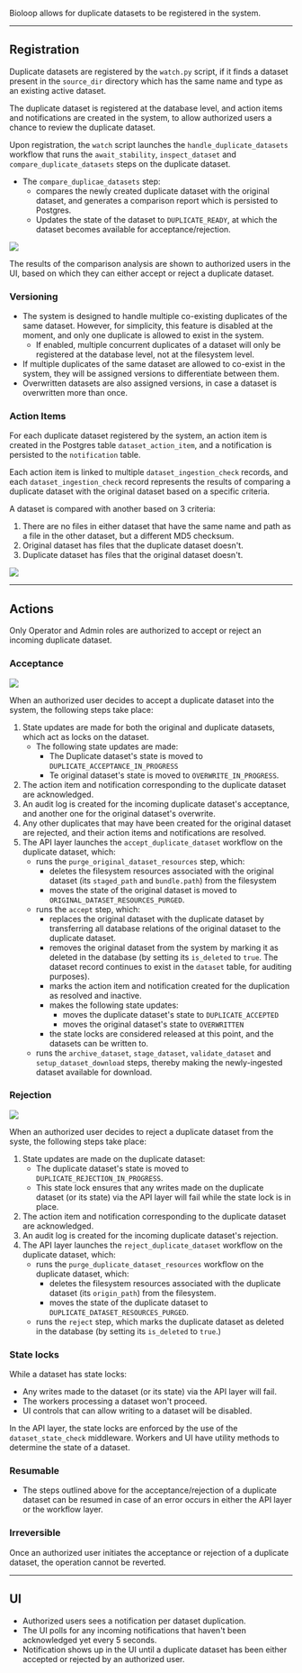 Bioloop allows for duplicate datasets to be registered in the system.

---

## Registration

Duplicate datasets are registered by the `watch.py` script, if it finds a dataset present in the `source_dir` directory which has the same name and type as an existing active dataset.

The duplicate dataset is registered at the database level, and action items and notifications are created in the system, to allow authorized users a chance to review the duplicate dataset.

Upon registration, the `watch` script launches the `handle_duplicate_datasets` workflow that runs the `await_stability`, `inspect_dataset` and `compare_duplicate_datasets` steps on the duplicate dataset.
- The `compare_duplicae_datasets` step:
  - compares the newly created duplicate dataset with the original dataset, and generates a comparison report which is persisted to Postgres.
  - Updates the state of the dataset to `DUPLICATE_READY`, at which the dataset becomes available for acceptance/rejection.

<img src="assets/duplicate_dataset_registration.png">

The results of the comparison analysis are shown to authorized users in the UI, based on which they can either accept or reject a duplicate dataset.

### Versioning


- The system is designed to handle multiple co-existing duplicates of the same dataset. However, for simplicity, this feature is disabled at the moment, and only one duplicate is allowed to exist in the system.
  - If enabled, multiple concurrent duplicates of a dataset will only be registered at the database level, not at the filesystem level.
- If multiple duplicates of the same dataset are allowed to co-exist in the system, they will be assigned versions to differentiate between them.
- Overwritten datasets are also assigned versions, in case a dataset is overwritten more than once.

### Action Items

For each duplicate dataset registered by the system, an action item is created in the Postgres table `dataset_action_item`, and a notification is persisted to the `notification` table.

Each action item is linked to multiple `dataset_ingestion_check` records, and each `dataset_ingestion_check` record represents the results of comparing a duplicate dataset with the original dataset based on a specific criteria.

A dataset is compared with another based on 3 criteria:
1. There are no files in either dataset that have the same name and path as a file in the other dataset, but a different MD5 checksum. 
2. Original dataset has files that the duplicate dataset doesn't.
3. Duplicate dataset has files that the original dataset doesn't.

<img src="assets/duplication_er_diagram.png" />

---

## Actions
Only Operator and Admin roles are authorized to accept or reject an incoming duplicate dataset.


### Acceptance

<img src="assets/accept_duplicate_steps.png" />

When an authorized user decides to accept a duplicate dataset into the system, the following steps take place:
1. State updates are made for both the original and duplicate datasets, which act as locks on the dataset.
   * The following state updates are made:
     * The Duplicate dataset's state is moved to `DUPLICATE_ACCEPTANCE_IN_PROGRESS`
     * Te original dataset's state is moved to `OVERWRITE_IN_PROGRESS`.
2. The action item and notification corresponding to the duplicate dataset are acknowledged.
3. An audit log is created for the incoming duplicate dataset's acceptance, and another one for the original dataset's overwrite.
4. Any other duplicates that may have been created for the original dataset are rejected, and their action items and notifications are resolved. 
5. The API layer launches the `accept_duplicate_dataset` workflow on the duplicate dataset, which:
   * runs the `purge_original_dataset_resources` step, which:
     * deletes the filesystem resources associated with the original dataset (its `staged_path` and `bundle.path`) from the filesystem
     * moves the state of the original dataset is moved to `ORIGINAL_DATASET_RESOURCES_PURGED`.
   * runs the `accept` step, which:
     * replaces the original dataset with the duplicate dataset by transferring all database relations of the original dataset to the duplicate dataset.
     * removes the original dataset from the system by marking it as deleted in the database (by setting its `is_deleted` to `true`. The dataset record continues to exist in the `dataset` table, for auditing purposes).
     * marks the action item and notification created for the duplication as resolved and inactive.
     * makes the following state updates:
       * moves the duplicate dataset's state to `DUPLICATE_ACCEPTED`
       * moves the original dataset's state to `OVERWRITTEN`
     * the state locks are considered released at this point, and the datasets can be written to.
   * runs the `archive_dataset`, `stage_dataset`, `validate_dataset` and `setup_dataset_download` steps, thereby making the newly-ingested dataset available for download.


### Rejection

<img src="assets/reject_duplicate_steps.png" />

When an authorized user decides to reject a duplicate dataset from the syste, the following steps take place:
1. State updates are made on the duplicate dataset:
   * The duplicate dataset's state is moved to `DUPLICATE_REJECTION_IN_PROGRESS`.
   * This state lock ensures that any writes made on the duplicate dataset (or its state) via the API layer will fail while the state lock is in place.
2. The action item and notification corresponding to the duplicate dataset are acknowledged.
3. An audit log is created for the incoming duplicate dataset's rejection.
4. The API layer launches the `reject_duplicate_dataset` workflow on the duplicate dataset, which:
   * runs the `purge_duplicate_dataset_resources` workflow on the duplicate dataset, which:
     * deletes the filesystem resources associated with the duplicate dataset (its `origin_path`) from the filesystem.
     * moves the state of the duplicate dataset to `DUPLICATE_DATASET_RESOURCES_PURGED`.
   * runs the `reject` step, which marks the duplicate dataset as deleted in the database (by setting its `is_deleted` to `true`.)

### State locks
While a dataset has state locks:
- Any writes made to the dataset (or its state) via the API layer will fail.
- The workers processing a dataset won't proceed. 
- UI controls that can allow writing to a dataset will be disabled.

In the API layer, the state locks are enforced by the use of the `dataset_state_check` middleware. Workers and UI have utility methods to determine the state of a dataset.

### Resumable
- The steps outlined above for the acceptance/rejection of a duplicate dataset can be resumed in case of an error occurs in either the API layer or the workflow layer.

### Irreversible
Once an authorized user initiates the acceptance or rejection of a duplicate dataset, the operation cannot be reverted.

---

## UI

- Authorized users sees a notification per dataset duplication.
- The UI polls for any incoming notifications that haven't been acknowledged yet every 5 seconds.
- Notification shows up in the UI until a duplicate dataset has been either accepted or rejected by an authorized user.
